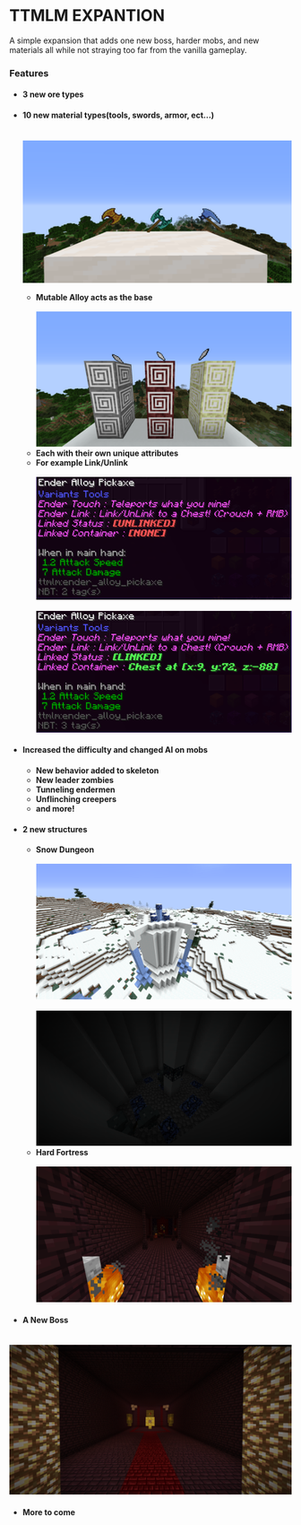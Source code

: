# TTMLM EXPANTION
A simple expansion that adds one new boss, harder mobs, and new materials all while not straying too far from the vanilla gameplay.

### Features
* <h4>3 new ore types<h4>
* <h4>10 new material types(tools, swords, armor, ect...)<h4>

   <br>![Axes](readme_img/Axes.png)</br>
   * Mutable Alloy acts as the base  
   <br>![Alloy](readme_img/MutableOres.png)</br> 
   * Each with their own unique attributes
   * For example Link/Unlink  
   <br>![Unlink](readme_img/unlink.PNG)</br>
   <br>![Link](readme_img/link.PNG)</br>
  

* <h4>Increased the difficulty and changed AI on mobs<h4>

  * New behavior added to skeleton
  * New leader zombies
  * Tunneling endermen
  * Unflinching creepers
  * and more!

* <h4>2 new structures<h4>

  * Snow Dungeon  
  <br>![Snow](readme_img/Snowdungeon.png)</br>
  <br>![Snow](readme_img/SnowdunegonInside.png)</br>
  * Hard Fortress  
  <br>![Snow](readme_img/HardFortress.png)</br>

* <h4>A New Boss<h4>
<br>![Boss](readme_img/BossRoom.png)</br>  

* <h4>More to come<h4>

